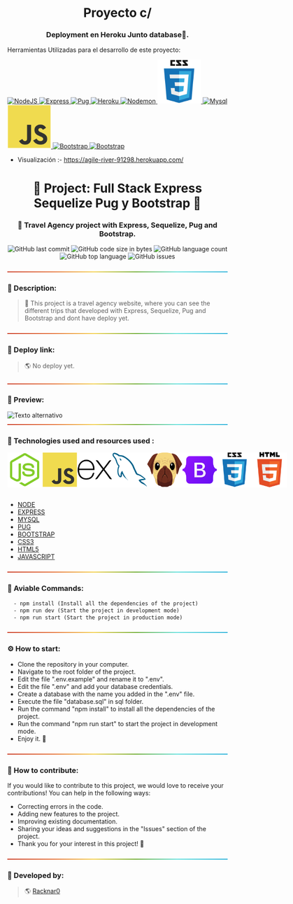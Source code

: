 <h1 align="center">Proyecto c/ </h1>
<h3 align="center">Deployment en Heroku Junto  database🌟.</h3>

Herramientas Utilizadas para el desarrollo de este proyecto:

<a href="#" target="_blank" rel="noreferrer"> <img
      src="https://github.com/coherencez/tech-logos/blob/master/nodejs.png" alt="NodeJS" width="100"
      height="100" /> </a>
<a href="#" target="_blank" rel="noreferrer"> <img
      src="https://github.com/coherencez/tech-logos/blob/master/express.png" alt="Express" width="100"
      height="100" /> </a>
<a href="https://www.w3.org/html/" target="_blank" rel="noreferrer"> <img
      src="https://github.com/coherencez/tech-logos/blob/master/pugFace.png" alt="Pug" width="100"
      height="100" /> </a>
<a href="https://www.w3.org/html/" target="_blank" rel="noreferrer"> <img
      src="https://github.com/coherencez/tech-logos/blob/master/heroku.jpg" alt="Heroku" width="100"
      height="100" /> </a>
<a href="https://www.w3.org/html/" target="_blank" rel="noreferrer"> <img
      src="https://github.com/coherencez/tech-logos/blob/master/nodemon.png" alt="Nodemon" width="100"
      height="100" /> </a>
<a href="https://www.w3schools.com/css/" target="_blank"
    rel="noreferrer"> <img src="https://raw.githubusercontent.com/devicons/devicon/master/icons/css3/css3-original-wordmark.svg" alt="css3"
      width="100" height="100" /> </a>
<a href="https://www.w3schools.com/css/" target="_blank"
    rel="noreferrer"> <img src="https://www.freepnglogos.com/uploads/logo-mysql-png/logo-mysql-mysql-logo-png-images-are-download-crazypng-21.png" alt="Mysql"
      width="100" height="100" /> </a>
<a href="https://www.javascript.com/" target="_blank" rel="noreferrer"> <img
      src="https://github.com/devicons/devicon/blob/master/icons/javascript/javascript-original.svg" alt="Javascript" width="100"
      height="100" /> </a>
<a href="https://www.javascript.com/" target="_blank" rel="noreferrer"> <img
      src="https://github.com/coherencez/tech-logos/blob/master/bootstrap.png" alt="Bootstrap" width="100"
      height="100" /> </a>
<a href="https://www.javascript.com/" target="_blank" rel="noreferrer"> <img
      src="https://github.com/coherencez/tech-logos/blob/master/html5.png" alt="Bootstrap" width="100"
      height="100" /> </a>

-  Visualización :-
<a href="https://agile-river-91298.herokuapp.com/" target="_blank"
    rel="noreferrer">https://agile-river-91298.herokuapp.com/</a>





    

<h1 align="center">🌟 Project: Full Stack Express Sequelize Pug y Bootstrap
🎨</h1>


<h3 align="center">📝 Travel Agency project with Express, Sequelize, Pug and Bootstrap.
</h3>



<div align="center">
  
![GitHub last commit](https://img.shields.io/github/last-commit/Racknar0/NodeExpress-Agencia_de_viajes)
![GitHub code size in bytes](https://img.shields.io/github/languages/code-size/Racknar0/NodeExpress-Agencia_de_viajes)
![GitHub language count](https://img.shields.io/github/languages/count/Racknar0/NodeExpress-Agencia_de_viajes)
![GitHub top language](https://img.shields.io/github/languages/top/Racknar0/NodeExpress-Agencia_de_viajes)
![GitHub issues](https://img.shields.io/github/issues/Racknar0/NodeExpress-Agencia_de_viajes)

</div>

<img src="https://raw.githubusercontent.com/Racknar0/logos/master/coleccion-logos/rainbow.png" alt="css3" width="100%" height="6" />



<h3>📄 Description:</h3>

> 📝 This project is a travel agency website, where you can see the different trips that developed with Express, Sequelize, Pug and Bootstrap and dont have deploy yet.

<img src="https://raw.githubusercontent.com/Racknar0/logos/master/coleccion-logos/rainbow.png" alt="css3" width="100%" height="6" />


<h3>🚀 Deploy link: </h3>

> 🌎 No deploy yet.

<img src="https://raw.githubusercontent.com/Racknar0/logos/master/coleccion-logos/rainbow.png" alt="css3" width="100%" height="6" />

<h3>📄 Preview: </h3>

<img src="./preview.gif" alt="Texto alternativo" width="400px">

<img src="https://raw.githubusercontent.com/Racknar0/logos/master/coleccion-logos/rainbow.png" alt="css3" width="100%" height="6" />

<h3>📄 Technologies used and resources used :</h3>

<div style="display: flex; justify-content: start; align-items: center;">
      <img src="https://raw.githubusercontent.com/Racknar0/logos/d31c498e1d8a1b255864198af6cb72bfd256670a/coleccion-logos/nodejs/nodejs-original.svg" alt="node" width="80" height="80" /> 
      <img src="https://raw.githubusercontent.com/Racknar0/logos/d31c498e1d8a1b255864198af6cb72bfd256670a/coleccion-logos/javascript/javascript-original.svg" alt="css3" width="80" height="80" />
      <img src="https://raw.githubusercontent.com/Racknar0/logos/d31c498e1d8a1b255864198af6cb72bfd256670a/coleccion-logos/express/express-original.svg" alt="EXPRESS" width="80" height="80" />
      <img src="https://raw.githubusercontent.com/Racknar0/logos/d31c498e1d8a1b255864198af6cb72bfd256670a/coleccion-logos/mysql/mysql-original.svg" alt="MYSQL" width="80" height="80" />
      <img src="https://raw.githubusercontent.com/Racknar0/logos/master/coleccion-logos/pugFace.png" alt="PUG" width="80" height="80" />
      <img src="https://raw.githubusercontent.com/Racknar0/logos/d31c498e1d8a1b255864198af6cb72bfd256670a/coleccion-logos/bootstrap/bootstrap-original.svg" alt="BOOTSTRAP" width="80" height="80" />
      <img src="https://raw.githubusercontent.com/devicons/devicon/master/icons/css3/css3-original-wordmark.svg" alt="css3" width="80" height="80" /> 
      <img src="https://github.com/Racknar0/logos/blob/master/coleccion-logos/html5.png?raw=true" alt="css3" width="80" height="80" />
</div>

<br>

-   [NODE](https://nodejs.org/es/ 'NODE')
-   [EXPRESS](https://expressjs.com/es/ 'EXPRESS')
-   [MYSQL](https://www.mysql.com/ 'MYSQL')
-   [PUG](https://pugjs.org/api/getting-started.html 'PUG')
-   [BOOTSTRAP](https://getbootstrap.com/ 'BOOTSTRAP')
-   [CSS3](https://developer.mozilla.org/es/docs/Web/CSS 'CSS3')
-   [HTML5](https://developer.mozilla.org/es/docs/Web/HTML 'HTML5')
-   [JAVASCRIPT](https://developer.mozilla.org/es/docs/Web/JavaScript 'JAVASCRIPT')

<img src="https://raw.githubusercontent.com/Racknar0/logos/master/coleccion-logos/rainbow.png" alt="css3" width="100%" height="6" />

<h3>🤖 Aviable Commands: </h3>

      - npm install (Install all the dependencies of the project)
      - npm run dev (Start the project in development mode)
      - npm run start (Start the project in production mode)


<img src="https://raw.githubusercontent.com/Racknar0/logos/master/coleccion-logos/rainbow.png" alt="css3" width="100%" height="6" />

<h3>⚙️ How to start: </h3>

-   Clone the repository in your computer.
-   Navigate to the root folder of the project.
-   Edit the file ".env.example" and rename it to ".env".
-   Edit the file ".env" and add your database credentials.
-   Create a database with the name you added in the ".env" file.
-   Execute the file "database.sql" in sql folder.
-   Run the command "npm install" to install all the dependencies of the project.
-   Run the command "npm run start" to start the project in development mode.
-   Enjoy it. 🎉

<img src="https://raw.githubusercontent.com/Racknar0/logos/master/coleccion-logos/rainbow.png" alt="css3" width="100%" height="6" />

<h3>🤝 How to contribute: </h3>

If you would like to contribute to this project, we would love to receive your contributions! You can help in the following ways:

-   Correcting errors in the code.
-   Adding new features to the project.
-   Improving existing documentation.
-   Sharing your ideas and suggestions in the "Issues" section of the project.
-   Thank you for your interest in this project! 🎉

<img src="https://raw.githubusercontent.com/Racknar0/logos/master/coleccion-logos/rainbow.png" alt="css3" width="100%" height="6" />

<h3>🤝 Developed by: </h3>

> 🌎 [Racknar0](https://github.com/Racknar0 'Deployment Link')

